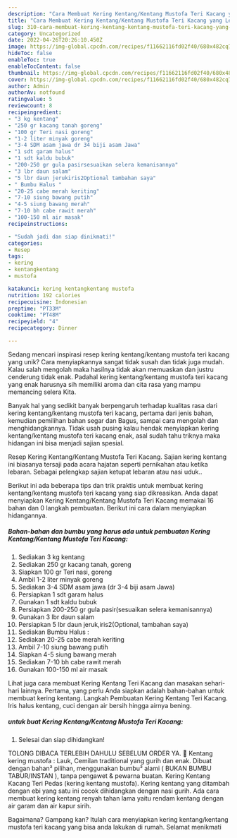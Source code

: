 ```yaml
---
description: "Cara Membuat Kering Kentang/Kentang Mustofa Teri Kacang yang Lezat"
title: "Cara Membuat Kering Kentang/Kentang Mustofa Teri Kacang yang Lezat"
slug: 310-cara-membuat-kering-kentang-kentang-mustofa-teri-kacang-yang-lezat
category: Uncategorized
date: 2022-04-26T20:26:10.450Z
image: https://img-global.cpcdn.com/recipes/f11662116fd02f40/680x482cq70/kering-kentangkentang-mustofa-teri-kacang-foto-resep-utama.jpg
hideToc: false
enableToc: true
enableTocContent: false
thumbnail: https://img-global.cpcdn.com/recipes/f11662116fd02f40/680x482cq70/kering-kentangkentang-mustofa-teri-kacang-foto-resep-utama.jpg
cover: https://img-global.cpcdn.com/recipes/f11662116fd02f40/680x482cq70/kering-kentangkentang-mustofa-teri-kacang-foto-resep-utama.jpg
author: Admin
authorAv: notfound
ratingvalue: 5
reviewcount: 8
recipeingredient:
- "3 kg kentang"
- "250 gr kacang tanah goreng"
- "100 gr Teri nasi goreng"
- "1-2 liter minyak goreng"
- "3-4 SDM asam jawa dr 34 biji asam Jawa"
- "1 sdt garam halus"
- "1 sdt kaldu bubuk"
- "200-250 gr gula pasirsesuaikan selera kemanisannya"
- "3 lbr daun salam"
- "5 lbr daun jerukiris2Optional tambahan saya"
- " Bumbu Halus "
- "20-25 cabe merah keriting"
- "7-10 siung bawang putih"
- "4-5 siung bawang merah"
- "7-10 bh cabe rawit merah"
- "100-150 ml air masak"
recipeinstructions:

- "Sudah jadi dan siap dinikmati!"
categories:
- Resep
tags:
- kering
- kentangkentang
- mustofa

katakunci: kering kentangkentang mustofa 
nutrition: 192 calories
recipecuisine: Indonesian
preptime: "PT33M"
cooktime: "PT48M"
recipeyield: "4"
recipecategory: Dinner

---
```





Sedang mencari inspirasi resep kering kentang/kentang mustofa teri kacang yang unik? Cara menyiapkannya sangat tidak susah dan tidak juga mudah. Kalau salah mengolah maka hasilnya tidak akan memuaskan dan justru cenderung tidak enak. Padahal kering kentang/kentang mustofa teri kacang yang enak harusnya sih memiliki aroma dan cita rasa yang mampu memancing selera Kita.





Banyak hal yang sedikit banyak berpengaruh terhadap kualitas rasa dari kering kentang/kentang mustofa teri kacang, pertama dari jenis bahan, kemudian pemilihan bahan segar dan Bagus, sampai cara mengolah dan menghidangkannya. Tidak usah pusing kalau hendak menyiapkan kering kentang/kentang mustofa teri kacang enak,      asal sudah tahu triknya maka hidangan ini bisa menjadi sajian spesial.














Resep Kering Kentang/Kentang Mustofa Teri Kacang. Sajian kering kentang ini biasanya tersaji pada acara hajatan seperti pernikahan atau ketika lebaran. Sebagai pelengkap sajian ketupat lebaran atau nasi uduk..






Berikut ini ada beberapa tips dan trik praktis untuk membuat kering kentang/kentang mustofa teri kacang yang siap dikreasikan. Anda dapat menyiapkan Kering Kentang/Kentang Mustofa Teri Kacang memakai 16 bahan dan 0 langkah pembuatan. Berikut ini cara dalam menyiapkan hidangannya.

<!--inarticleads1-->

##### Bahan-bahan dan bumbu yang harus ada untuk pembuatan Kering Kentang/Kentang Mustofa Teri Kacang:

1. Sediakan 3 kg kentang
1. Sediakan 250 gr kacang tanah, goreng
1. Siapkan 100 gr Teri nasi, goreng
1. Ambil 1-2 liter minyak goreng
1. Sediakan 3-4 SDM asam jawa (dr 3-4 biji asam Jawa)
1. Persiapkan 1 sdt garam halus
1. Gunakan 1 sdt kaldu bubuk
1. Persiapkan 200-250 gr gula pasir(sesuaikan selera kemanisannya)
1. Gunakan 3 lbr daun salam
1. Persiapkan 5 lbr daun jeruk,iris2(Optional, tambahan saya)
1. Sediakan  Bumbu Halus :
1. Sediakan 20-25 cabe merah keriting
1. Ambil 7-10 siung bawang putih
1. Siapkan 4-5 siung bawang merah
1. Sediakan 7-10 bh cabe rawit merah
1. Gunakan 100-150 ml air masak


Lihat juga cara membuat Kering Kentang Teri Kacang dan masakan sehari-hari lainnya. Pertama, yang perlu Anda siapkan adalah bahan-bahan untuk membuat kering kentang. Langkah Pembuatan Kering Kentang Teri Kacang. Iris halus kentang, cuci dengan air bersih hingga airnya bening. 

<!--inarticleads2-->

#####  untuk buat Kering Kentang/Kentang Mustofa Teri Kacang:


1. Selesai dan siap dihidangkan!

TOLONG DIBACA TERLEBIH DAHULU SEBELUM ORDER YA. 🙏 Kentang kering mustofa : Lauk, Cemilan traditional yang gurih dan enak. Dibuat dengan bahan² pilihan, menggunakan bumbu² alami ( BUKAN BUMBU TABUR/INSTAN ), tanpa pengawet &amp; pewarna buatan. Kering Kentang Kacang Teri Pedas (kering kentang mustofa). Kering kentang yang ditambah dengan ebi yang satu ini cocok dihidangkan dengan nasi gurih. Ada cara membuat kering kentang renyah tahan lama yaitu rendam kentang dengan air garam dan air kapur sirih. 

Bagaimana? Gampang kan? Itulah cara menyiapkan kering kentang/kentang mustofa teri kacang yang bisa anda lakukan di rumah. Selamat menikmati
